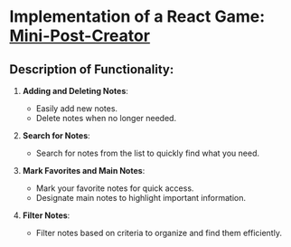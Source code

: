 # Implementation of a React Game: [Mini-Post-Creator](https://slobozhancky.github.io/mini-post-creator-app/)

## Description of Functionality:

1. **Adding and Deleting Notes**:
   - Easily add new notes.
   - Delete notes when no longer needed.

2. **Search for Notes**:
   - Search for notes from the list to quickly find what you need.

3. **Mark Favorites and Main Notes**:
   - Mark your favorite notes for quick access.
   - Designate main notes to highlight important information.

4. **Filter Notes**:
   - Filter notes based on criteria to organize and find them efficiently.
